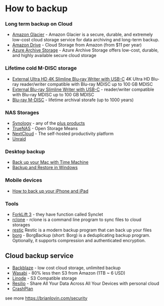 # How to backup

### Long term backup on Cloud

* [Amazon Glacier](https://aws.amazon.com/glacier/) - Amazon Glacier is a secure, durable, and extremely low-cost cloud storage service for data archiving and long-term backup.
* [Amazon Drive](https://www.amazon.com/clouddrive/home) - Cloud Storage from Amazon (from $11 per year)
* [Azure Archive Storage](https://azure.microsoft.com/services/storage/archive/) - Azure Archive Storage offers low-cost, durable, and highly available secure cloud storage

### Lifetime cold M-DISC storage

* [External Ultra HD 4K Slimline Blu‑ray Writer with USB-C](https://www.verbatim-europe.cz/cz/prod/ultra-hd-4k-external-slimline-blu-ray-writer-43888/) 4K Ultra HD Blu-ray reader/writer compatible with Blu-ray MDISC up to 100 GB MDISC
* [External Blu-ray Slimline Writer with USB-C](https://www.verbatim-europe.cz/cz/prod/external-slimline-blu-ray-writer-usb-31-gen-1-with-usb-c-connection-43889/)  - reader/writer compatible with Blu-ray MDISC up to 100 GB MDISC
* [Blu-ray M-DISC](http://www.verbatim-europe.co.uk/en/cat/mdisc-archival-media/) - lifetime archival storafe (up to 1000 years)

### NAS Storages

* [Synology](https://www.synology.com) - any of the [plus products](https://www.synology.com/cs-cz/products)
* [TrueNAS](https://www.truenas.com/) - Open Storage Means
* [NextCloud](https://nextcloud.com/) - The self-hosted productivity platform
* [Unraid](https://unraid.net/)

### Desktop backup

* [Back up your Mac with Time Machine](https://support.apple.com/en-us/HT201250)
* [Backup and Restore in Windows](https://support.microsoft.com/en-us/windows/backup-and-restore-in-windows-352091d2-bb9d-3ea3-ed18-52ef2b88cbef)

### Mobile devices

* [How to back up your iPhone and iPad](https://support.apple.com/en-us/HT203977)

### Tools

* [ForkLift 3](https://binarynights.com/) - they have function called Synclet
* [rclone](https://rclone.org/) - rclone is a command line program to sync files to cloud storages
* [restic](https://restic.net/) Restic is a modern backup program that can back up your files
* [borg](https://borgbackup.readthedocs.io/en/stable/) - BorgBackup (short: Borg) is a deduplicating backup program. Optionally, it supports compression and authenticated encryption.

## Cloud backup service

* [Backblaze](https://www.backblaze.com/) - low cost cloud storage, unlimited backup
* [Wasabi](https://wasabi.com/) - 80% less then S3 from Amazon (1TB ~ 6 USD)
* [Linode](https://www.linode.com/) - S3 Compatible storage
* [Resilio](https://www.resilio.com/individuals/) - Share All Your Data Across All Your Devices with personal cloud
* [CrashPlan](https://www.crashplan.com/en-us/)


see more https://brianlovin.com/security